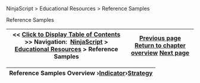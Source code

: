 ﻿
NinjaScript \> Educational Resources \> Reference Samples

Reference Samples

| \<\< [Click to Display Table of Contents](reference_samples.md) \>\> **Navigation:**     [NinjaScript](ninjascript-1.md) \> [Educational Resources](educational_resources-1.md) \> Reference Samples | [Previous page](working_with_price_series-1.md) [Return to chapter overview](educational_resources-1.md) [Next page](indicator2-1.md) |
| --- | --- |

| Reference Samples Overview ›[Indicator](indicator2-1.md)›[Strategy](strategy2-1.md) |
| --- |
